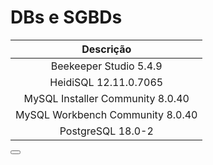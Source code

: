 <script setup>
  import Button from "/components/Button.vue";
</script>

# DBs e SGBDs

|            Descrição             |
|:--------------------------------:|
|      Beekeeper Studio 5.4.9      |
|      HeidiSQL 12.11.0.7065       |
| MySQL Installer Community 8.0.40 |
| MySQL Workbench Community 8.0.40 |
|        PostgreSQL 18.0-2         |

<Button URL="https://drive.google.com/uc?export=download&id=1ooVRbc-jyBFtnoMIe82nEhCdYVNQPXbD" type="KIT" name="Banco de Dados e SGBD's" />
